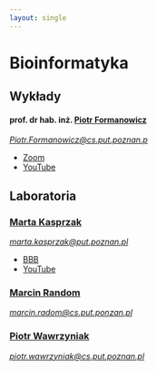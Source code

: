 ```yaml
---
layout: single
---
```

# Bioinformatyka

## Wykłady
#### prof. dr hab. inż. [Piotr Formanowicz](http://www.cs.put.poznan.pl/kkrawiec/wiki/?n=Zajecia.InformatykaWMedycynie)  
*Piotr.Formanowicz@cs.put.poznan.p*
- [Zoom](https://us02web.zoom.us/j/87492793667?pwd=UGNxY1JXS3piMm10THYyZlppSGtXUT09)
- [YouTube](https://www.youtube.com/playlist?list=PLMkIxFYizNdFSObPdhUt8r4a2LMfecmDu)

## Laboratoria
### [Marta Kasprzak](http://www.cs.put.poznan.pl/mkasprzak/bio/bio.html)
*marta.kasprzak@put.poznan.pl*
- [BBB](https://ekursy.put.poznan.pl/mod/bigbluebuttonbn/view.php?id=241898)
- [YouTube](https://www.youtube.com/playlist?list=PLMkIxFYizNdHRx7Y8rsfSwvXZAMIIjJNU)

### [Marcin Random](www.cs.put.poznan.pl/mradom)
*marcin.radom@cs.put.ponzan.pl*

### [Piotr Wawrzyniak](http://www.piotr.e.wawrzyniak.doctorate.put.poznan.pl/)
*piotr.wawrzyniak@cs.put.poznan.pl*


